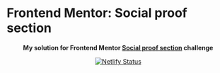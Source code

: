 # Frontend Mentor: Social proof section

<p align="center"><strong align="center">My solution for Frontend Mentor <a href="https://www.frontendmentor.io/challenges/social-proof-section-6e0qTv_bA">Social proof section</a> challenge</strong></p>

<p align="center">
  <a href="https://app.netlify.com/sites/p1t1ch-fm-social-proof-section/deploys">
    <img
      src="https://api.netlify.com/api/v1/badges/289355cc-ded7-49d3-a4a9-945f60bcc799/deploy-status"
      alt="Netlify Status"
    />
  </a>
</p>
